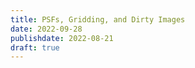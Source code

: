 ```yaml
---
title: PSFs, Gridding, and Dirty Images
date: 2022-09-28
publishdate: 2022-08-21
draft: true
---
```



